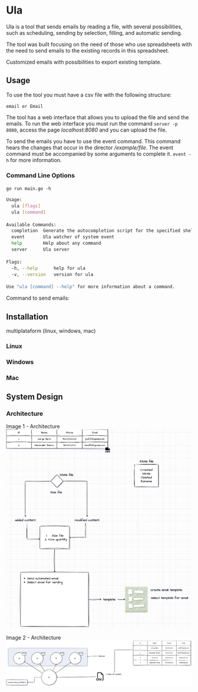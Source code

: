 # Ula

Ula is a tool that sends emails by reading a file, with several possibilities, such as scheduling, sending by selection, filling, and automatic sending.

The tool was built focusing on the need of those who use spreadsheets with the need to send emails to the existing records in this spreadsheet.

Customized emails with possibilities to export existing template.

## Usage

To use the tool you must have a csv file with the following structure:

```
email or Email
```

The tool has a web interface that allows you to upload the file and send the emails.
To run the web interface you must run the command `server -p 8080`, access the page *localhost:8080* and you can upload the file.

To send the emails you have to use the event command.
This command hears the changes that occur in the director */example/file*.
The event command must be accompanied by some arguments to complete it.
`event -h` for more information.

### Command Line Options

`go run main.go -h`

```bash
Usage:
  ula [flags]
  ula [command]

Available Commands:
  completion  Generate the autocompletion script for the specified shell
  event       Ula watcher of system event
  help        Help about any command
  server      Ula server

Flags:
  -h, --help      help for ula
  -v, --version   version for ula

Use "ula [command] --help" for more information about a command.
```

Command to send emails:



## Installation

multiplataform (linux, windows, mac)

### Linux

### Windows

### Mac


## System Design

### Architecture

Image 1 - Architecture
![alt](doc/img/retry.png)



Image 2 - Architecture
![alt](doc/img/retry3.png)